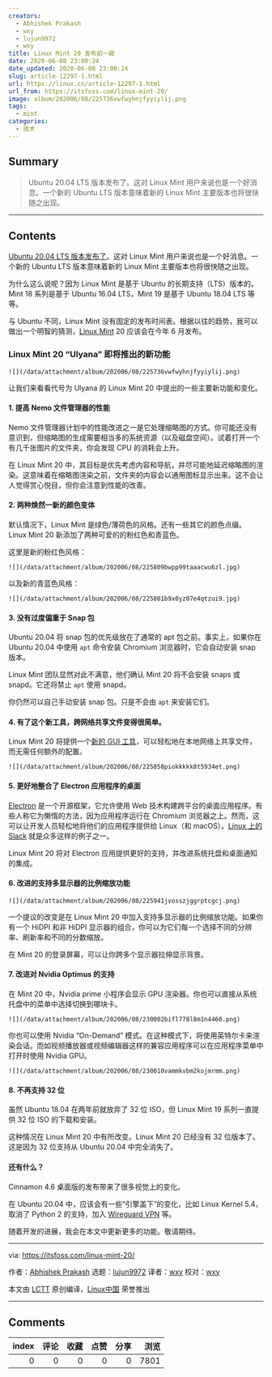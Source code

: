 ```yaml
---
creators:
  - Abhishek Prakash
  - wxy
  - lujun9972
  - wxy
title: Linux Mint 20 发布前一窥
date: 2020-06-08 23:00:24
date_updated: 2020-06-08 23:00:24
slug: article-12297-1.html
url: https://linux.cn/article-12297-1.html
url_from: https://itsfoss.com/linux-mint-20/
image: album/202006/08/225736vwfwyhnjfyyiylij.png
tags:
  - mint
categories:
  - 技术
---
```


## Summary

> Ubuntu 20.04 LTS 版本发布了。这对 Linux Mint 用户来说也是一个好消息。一个新的 Ubuntu LTS 版本意味着新的 Linux Mint 主要版本也将很快随之出现。

***

<!-- more -->

## Contents

[Ubuntu 20.04 LTS 版本发布了](https://itsfoss.com/ubuntu-20-04-release-features/)。这对 Linux Mint 用户来说也是一个好消息。一个新的 Ubuntu LTS 版本意味着新的 Linux Mint 主要版本也将很快随之出现。

为什么这么说呢？因为 Linux Mint 是基于 Ubuntu 的长期支持（LTS）版本的。Mint 18 系列是基于 Ubuntu 16.04 LTS，Mint 19 是基于 Ubuntu 18.04 LTS 等等。

与 Ubuntu 不同，Linux Mint 没有固定的发布时间表。根据以往的趋势，我可以做出一个明智的猜测，[Linux Mint](https://www.linuxmint.com/) 20 应该会在今年 6 月发布。

### Linux Mint 20 “Ulyana” 即将推出的新功能

`![](/data/attachment/album/202006/08/225736vwfwyhnjfyyiylij.png)`

让我们来看看代号为 Ulyana 的 Linux Mint 20 中提出的一些主要新功能和变化。

#### 1. 提高 Nemo 文件管理器的性能

Nemo 文件管理器计划中的性能改进之一是它处理缩略图的方式。你可能还没有意识到，但缩略图的生成需要相当多的系统资源（以及磁盘空间）。试着打开一个有几千张图片的文件夹，你会发现 CPU 的消耗会上升。

在 Linux Mint 20 中，其目标是优先考虑内容和导航，并尽可能地延迟缩略图的渲染。这意味着在缩略图渲染之前，文件夹的内容会以通用图标显示出来。这不会让人觉得赏心悦目，但你会注意到性能的改善。

#### 2. 两种焕然一新的颜色变体

默认情况下，Linux Mint 是绿色/薄荷色的风格。还有一些其它的颜色点缀。Linux Mint 20 新添加了两种可爱的的粉红色和青蓝色。

这里是新的粉红色风格：

`![](/data/attachment/album/202006/08/225809bwpp99taaacwu6zl.jpg)`

以及新的青蓝色风格：

`![](/data/attachment/album/202006/08/225801b9x0yz07e4qtzui9.jpg)`

#### 3. 没有过度偏重于 Snap 包

Ubuntu 20.04 将 snap 包的优先级放在了通常的 apt 包之前。事实上，如果你在 Ubuntu 20.04 中使用 `apt` 命令安装 Chromium 浏览器时，它会自动安装 snap 版本。

Linux Mint 团队显然对此不满意，他们确认 Mint 20 将不会安装 snaps 或 snapd。它还将禁止 `apt` 使用 snapd。

你仍然可以自己手动安装 snap 包。只是不会由 `apt` 来安装它们。

#### 4. 有了这个新工具，跨网络共享文件变得很简单。

Linux Mint 20 将提供一个[新的 GUI 工具](https://blog.linuxmint.com/?p=3863)，可以轻松地在本地网络上共享文件，而无需任何额外的配置。

`![](/data/attachment/album/202006/08/225858piokkkkk8t5934et.png)`

#### 5. 更好地整合了 Electron 应用程序的桌面

[Electron](https://www.electronjs.org/) 是一个开源框架，它允许使用 Web 技术构建跨平台的桌面应用程序。有些人称它为懒惰的方法，因为应用程序运行在 Chromium 浏览器之上。然而，这可以让开发人员轻松地将他们的应用程序提供给 Linux（和 macOS）。[Linux 上的 Slack](https://itsfoss.com/slack-use-linux/) 就是众多这样的例子之一。

Linux Mint 20 将对 Electron 应用提供更好的支持，并改进系统托盘和桌面通知的集成。

#### 6. 改进的支持多显示器的比例缩放功能

`![](/data/attachment/album/202006/08/225941jvosszjggrptcgcj.png)`

一个提议的改变是在 Linux Mint 20 中加入支持多显示器的比例缩放功能。如果你有一个 HiDPI 和非 HiDPI 显示器的组合，你可以为它们每一个选择不同的分辨率、刷新率和不同的分数缩放。

在 Mint 20 的登录屏幕，可以让你跨多个显示器拉伸显示背景。

#### 7. 改进对 Nvidia Optimus 的支持

在 Mint 20 中，Nvidia prime 小程序会显示 GPU 渲染器。你也可以直接从系统托盘中的菜单中选择切换到哪块卡。

`![](/data/attachment/album/202006/08/230002bifl778l8m1n4460.png)`

你也可以使用 Nvidia “On-Demand” 模式。在这种模式下，将使用英特尔卡来渲染会话。而如视频播放器或视频编辑器这样的兼容应用程序可以在应用程序菜单中打开时使用 Nvidia GPU。

`![](/data/attachment/album/202006/08/230010vammkvbm2kojmrmm.png)`

#### 8. 不再支持 32 位

虽然 Ubuntu 18.04 在两年前就放弃了 32 位 ISO，但 Linux Mint 19 系列一直提供 32 位 ISO 的下载和安装。

这种情况在 Linux Mint 20 中有所改变。Linux Mint 20 已经没有 32 位版本了。这是因为 32 位支持从 Ubuntu 20.04 中完全消失了。

#### 还有什么？

Cinnamon 4.6 桌面版的发布带来了很多视觉上的变化。

在 Ubuntu 20.04 中，应该会有一些“引擎盖下”的变化，比如 Linux Kernel 5.4，取消了 Python 2 的支持，加入 [Wireguard VPN](https://itsfoss.com/wireguard/) 等。

随着开发的进展，我会在本文中更新更多的功能。敬请期待。

---

via: <https://itsfoss.com/linux-mint-20/>

作者：[Abhishek Prakash](https://itsfoss.com/author/abhishek/) 选题：[lujun9972](https://github.com/lujun9972) 译者：[wxy](https://github.com/wxy) 校对：[wxy](https://github.com/wxy)

本文由 [LCTT](https://github.com/LCTT/TranslateProject) 原创编译，[Linux中国](https://linux.cn/) 荣誉推出

***

## Comments


|   index |   评论 |   收藏 |   点赞 |   分享 |   浏览 |
|--------:|-------:|-------:|-------:|-------:|-------:|
|       0 |      0 |      0 |      0 |      0 |   7801 |
